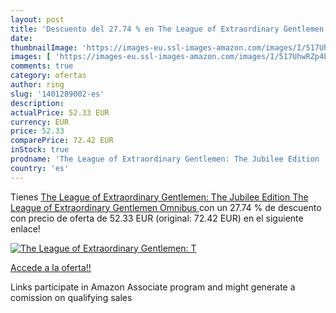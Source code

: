 ```yaml
---
layout: post
title: 'Descuento del 27.74 % en The League of Extraordinary Gentlemen: T'
date: 
thumbnailImage: 'https://images-eu.ssl-images-amazon.com/images/I/517UhwRZp4L._SL200_.jpg'
images: [ 'https://images-eu.ssl-images-amazon.com/images/I/517UhwRZp4L._SL200_.jpg' ]
comments: true
category: ofertas
author: ring
slug: '1401289002-es'
description:
actualPrice: 52.33 EUR
currency: EUR
price: 52.33
comparePrice: 72.42 EUR
inStock: true
prodname: 'The League of Extraordinary Gentlemen: The Jubilee Edition  The League of Extraordinary Gentlemen Omnibus '
country: 'es'
---
```


Tienes [The League of Extraordinary Gentlemen: The Jubilee Edition  The League of Extraordinary Gentlemen Omnibus ](https://www.amazon.es/dp/1401289002/?tag=tolees-21) con un 27.74 % de descuento con precio de oferta de 52.33 EUR (original: 72.42 EUR) en el siguiente enlace!

[![The League of Extraordinary Gentlemen: T](https://images-eu.ssl-images-amazon.com/images/I/517UhwRZp4L._SL200_.jpg)](https://www.amazon.es/dp/1401289002/?tag=tolees-21)

[Accede a la oferta!!](https://www.amazon.es/dp/1401289002/?tag=tolees-21)

Links participate in Amazon Associate program and might generate a comission on qualifying sales


